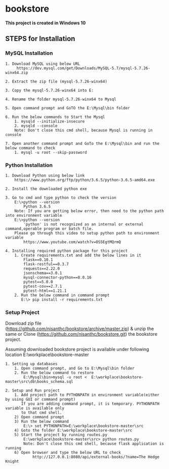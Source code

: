 # bookstore

**This project is created in Windows 10**

## STEPS for Installation

### MySQL Installation

    1. Download MySQL using below URL
         https://dev.mysql.com/get/Downloads/MySQL-5.7/mysql-5.7.26-winx64.zip
    
    2. Extract the zip file (mysql-5.7.26-winx64)
    
    3. Copy the mysql-5.7.26-winx64 into E:
    
    4. Rename the folder mysql-5.7.26-winx64 to Mysql
    
    5. Open command prompt and GoTO the E:\Mysql\bin folder
    
    6. Run the below commands to Start the Mysql
        1. mysqld --initialize-insecure
        2. mysqld --console
        Note: Don't close this cmd shell, because Mysql is running in console
    
    7. Open another command prompt and GoTo the E:\Mysql\bin and run the below command to check
        1. mysql -u root --skip-password

### Python Installation

    1. Download Python using below link
        https://www.python.org/ftp/python/3.6.5/python-3.6.5-amd64.exe

    2. Install the downloaded python exe
    
    3. Go to cmd and type python to check the version
        E:\>python --version
            Python 3.6.5
        Note: If you are getting below error, then need to the python path into environment variable
        E:\>python --version
            'python' is not recognized as an internal or external command,operable program or batch file.
        Please go through this video to setup python path to environment variable
            https://www.youtube.com/watch?v=OS5EgtMQrmQ
    
    4. Installing required python package for this project
        1. Create requirements.txt and add the below lines in it
            Flask==0.10.1
            flask-restful==0.3.7
            requests==2.22.0
            jsonschema==3.0.1
            mysql-connector-python==8.0.16
            pytest==5.0.0
            pytest-cov==2.7.1
            pytest-html==1.21.1
        2. Run the below command in command prompt
           E:\> pip install -r requirements.txt

### Setup Project

Download zip file (https://github.com/nisanthc/bookstore/archive/master.zip) & unzip the same 
or 
Clone (https://github.com/nisanthc/bookstore.git) the bookstore project.

Assuming downloaded bookstore project is available under following location
E:\workplace\bookstore-master

    1. Setting up databases
        1. Open command prompt, and Go to E:\Mysql\bin folder
        2. Run the below command to restore
            E:\Mysql\bin>mysql -u root <  E:\workplace\bookstore-master\src\db\books_schema.sql
    
    2. Setup and Run project
        1. Add project path to PYTHONPATH in environment variable(either by using GUI or command prompt)
           If you are adding command prompt, it is temporary. PYTHONPATH variable is available only
           to that cmd shell.
        2) Open command prompt
        3) Run the below command
            E:\> set PYTHONPATH=E:\workplace\bookstore-master\src
        4) Goto the folder E:\workplace\bookstore-master\src
        5) Start the project by running routes.py
            E:\workplace\bookstore-master\src> python routes.py
            Note: Don't close this cmd shell, because flask application is running
        6) Open browser and type the below URL to check
                http://127.0.0.1:8080/api/external-books/?name=The Hedge Knight











